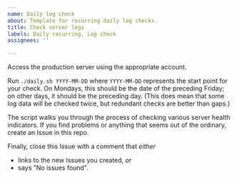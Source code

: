 ```yaml
---
name: Daily log check
about: Template for recurring daily log checks.
title: Check server logs
labels: Daily recurring, Log check
assignees: ''

---
```


Access the production server using the appropriate account. 

Run `./daily.sh YYYY-MM-DD` where `YYYY-MM-DD` represents the start point for your check. On Mondays, this should be the date of the preceding Friday; on other days, it should be the preceding day. (This does mean that some log data will be checked twice, but redundant checks are better than gaps.)

The script walks you through the process of checking various server health indicators. If you find problems or anything that seems out of the ordinary, create an Issue in this repo.

Finally, close this Issue with a comment that *either*
- links to the new Issues you created, *or* 
- says "No issues found".
